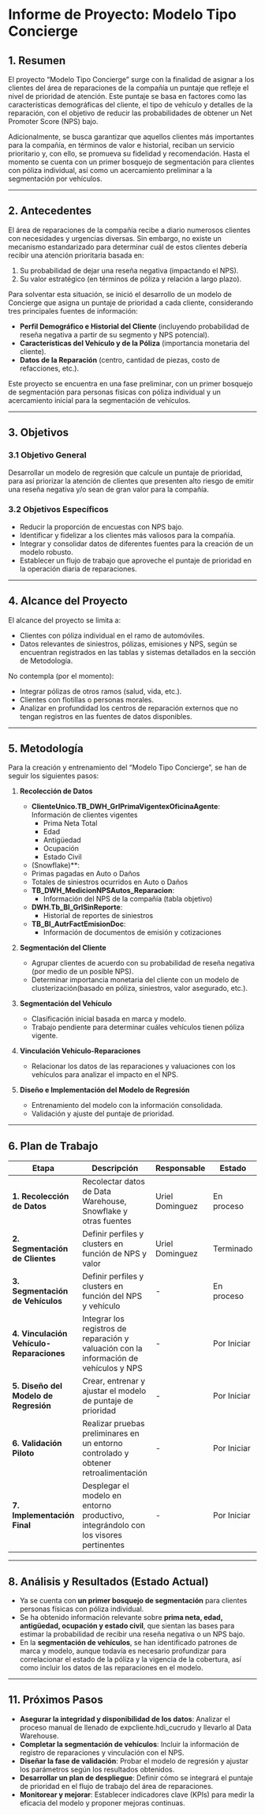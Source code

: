 # Informe de Proyecto: Modelo Tipo Concierge

## 1. Resumen
El proyecto “Modelo Tipo Concierge” surge con la finalidad de asignar a los clientes del área de reparaciones de la compañía un puntaje que refleje el nivel de prioridad de atención. Este puntaje se basa en factores como las características demográficas del cliente, el tipo de vehículo y detalles de la reparación, con el objetivo de reducir las probabilidades de obtener un Net Promoter Score (NPS) bajo. 

Adicionalmente, se busca garantizar que aquellos clientes más importantes para la compañía, en términos de valor e historial, reciban un servicio prioritario y, con ello, se promueva su fidelidad y recomendación. Hasta el momento se cuenta con un primer bosquejo de segmentación para clientes con póliza individual, así como un acercamiento preliminar a la segmentación por vehículos.

---

## 2. Antecedentes
El área de reparaciones de la compañía recibe a diario numerosos clientes con necesidades y urgencias diversas. Sin embargo, no existe un mecanismo estandarizado para determinar cuál de estos clientes debería recibir una atención prioritaria basada en:
1. Su probabilidad de dejar una reseña negativa (impactando el NPS).
2. Su valor estratégico (en términos de póliza y relación a largo plazo).

Para solventar esta situación, se inició el desarrollo de un modelo de Concierge que asigna un puntaje de prioridad a cada cliente, considerando tres principales fuentes de información:
- **Perfil Demográfico e Historial del Cliente** (incluyendo probabilidad de reseña negativa a partir de su segmento y NPS potencial).
- **Características del Vehículo y de la Póliza** (importancia monetaria del cliente).
- **Datos de la Reparación** (centro, cantidad de piezas, costo de refacciones, etc.).

Este proyecto se encuentra en una fase preliminar, con un primer bosquejo de segmentación para personas físicas con póliza individual y un acercamiento inicial para la segmentación de vehículos.

---

## 3. Objetivos

### 3.1 Objetivo General
Desarrollar un modelo de regresión que calcule un puntaje de prioridad, para así priorizar la atención de clientes que presenten alto riesgo de emitir una reseña negativa y/o sean de gran valor para la compañía.

### 3.2 Objetivos Específicos
- Reducir la proporción de encuestas con NPS bajo.
- Identificar y fidelizar a los clientes más valiosos para la compañía.
- Integrar y consolidar datos de diferentes fuentes para la creación de un modelo robusto.
- Establecer un flujo de trabajo que aproveche el puntaje de prioridad en la operación diaria de reparaciones.

---

## 4. Alcance del Proyecto
El alcance del proyecto se limita a:
- Clientes con póliza individual en el ramo de automóviles.
- Datos relevantes de siniestros, pólizas, emisiones y NPS, según se encuentran registrados en las tablas y sistemas detallados en la sección de Metodología.
  
No contempla (por el momento):
- Integrar pólizas de otros ramos (salud, vida, etc.).
- Clientes con flotillas o personas morales.
- Analizar en profundidad los centros de reparación externos que no tengan registros en las fuentes de datos disponibles.

---

## 5. Metodología
Para la creación y entrenamiento del “Modelo Tipo Concierge”, se han de seguir los siguientes pasos:

1. **Recolección de Datos**  
   - **ClienteUnico.TB_DWH_GrlPrimaVigentexOficinaAgente**:  Información de clientes vigentes
     - Prima Neta Total  
     - Edad  
     - Antigüedad  
     - Ocupación  
     - Estado Civil  
   -  (Snowflake)**:  
     - Primas pagadas en Auto o Daños  
     - Totales de siniestros ocurridos en Auto o Daños  
   - **TB_DWH_MedicionNPSAutos_Reparacion**:  
     - Información del NPS de la compañía (tabla objetivo)  
   - **DWH.Tb_BI_GrlSinReporte**:  
     - Historial de reportes de siniestros  
   - **TB_BI_AutrFactEmisionDoc**:  
     - Información de documentos de emisión y cotizaciones  

2. **Segmentación del Cliente**  
   - Agrupar clientes de acuerdo con su probabilidad de reseña negativa (por medio de un posible NPS).  
   - Determinar importancia monetaria del cliente con un modelo de clusterización(basado en póliza, siniestros, valor asegurado, etc.).  

3. **Segmentación del Vehículo**  
   - Clasificación inicial basada en marca y modelo.  
   - Trabajo pendiente para determinar cuáles vehículos tienen póliza vigente.  

4. **Vinculación Vehículo-Reparaciones**  
   - Relacionar los datos de las reparaciones y valuaciones con los vehículos para analizar el impacto en el NPS.  

5. **Diseño e Implementación del Modelo de Regresión**  
   - Entrenamiento del modelo con la información consolidada.  
   - Validación y ajuste del puntaje de prioridad.  

---

## 6. Plan de Trabajo

| Etapa                                    | Descripción                                                                            | Responsable     | Estado      |
| ---------------------------------------- | -------------------------------------------------------------------------------------- | --------------- | ----------- |
| **1. Recolección de Datos**              | Recolectar datos de Data Warehouse, Snowflake y otras fuentes                          | Uriel Dominguez | En proceso  |
| **2. Segmentación de Clientes**          | Definir perfiles y clusters en función de NPS y valor                                  | Uriel Dominguez | Terminado   |
| **3. Segmentación de Vehículos**         | Definir perfiles y clusters en función del NPS y vehículo                              | -               | En proceso  |
| **4. Vinculación Vehículo-Reparaciones** | Integrar los registros de reparación y valuación con la información de vehículos y NPS | -               | Por Iniciar |
| **5. Diseño del Modelo de Regresión**    | Crear, entrenar y ajustar el modelo de puntaje de prioridad                            | -               | Por Iniciar |
| **6. Validación Piloto**                 | Realizar pruebas preliminares en un entorno controlado y obtener retroalimentación     | -               | Por Iniciar |
| **7. Implementación Final**              | Desplegar el modelo en entorno productivo, integrándolo con los visores pertinentes    | -               | Por Iniciar |


---

## 8. Análisis y Resultados (Estado Actual)
- Ya se cuenta con **un primer bosquejo de segmentación** para clientes personas físicas con póliza individual.  
- Se ha obtenido información relevante sobre **prima neta, edad, antigüedad, ocupación y estado civil**, que sientan las bases para estimar la probabilidad de recibir una reseña negativa o un NPS bajo.  
- En la **segmentación de vehículos**, se han identificado patrones de marca y modelo, aunque todavía es necesario profundizar para correlacionar el estado de la póliza y la vigencia de la cobertura, así como incluir los datos de las reparaciones en el modelo.

---

## 11. Próximos Pasos
- **Asegurar la integridad y disponibilidad de los datos**: Analizar el proceso manual de llenado de expcliente.hdi_cucrudo y llevarlo al Data Warehouse.
- **Completar la segmentación de vehículos**: Incluir la información de registro de reparaciones y vinculación con el NPS.  
- **Diseñar la fase de validación**: Probar el modelo de regresión y ajustar los parámetros según los resultados obtenidos.  
- **Desarrollar un plan de despliegue**: Definir cómo se integrará el puntaje de prioridad en el flujo de trabajo del área de reparaciones.  
- **Monitorear y mejorar**: Establecer indicadores clave (KPIs) para medir la eficacia del modelo y proponer mejoras continuas.  
